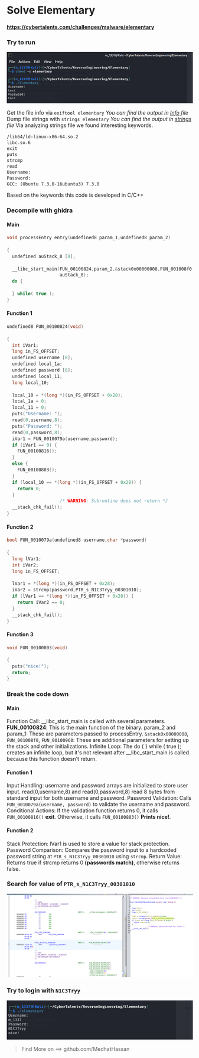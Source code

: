 # Solve Elementary
#### https://cybertalents.com/challenges/malware/elementary

### Try to run
![alt text](images/image.png)


Get the file info via `exiftool elementary`
*You can find the output in [Info](Info.txt) file* 
Dump file strings with `strings elementary`
*You can find the output in [strings](Strings.txt) file* 
Via analyzing strings file we found interesting keywords.
```
/lib64/ld-linux-x86-64.so.2
libc.so.6
exit
puts
strcmp
read
Username: 
Password:
GCC: (Ubuntu 7.3.0-16ubuntu3) 7.3.0
```
Based on the keywords this code is developed in C/C++

### Decompile with ghidra

#### Main 
```c
void processEntry entry(undefined8 param_1,undefined8 param_2)

{
  undefined auStack_8 [8];
  
  __libc_start_main(FUN_00100824,param_2,&stack0x00000008,FUN_001008f0,FUN_00100960,param_1,
                    auStack_8);
  do {
    
  } while( true );
}

```
#### Function 1
```c
undefined8 FUN_00100824(void)

{
  int iVar1;
  long in_FS_OFFSET;
  undefined username [8];
  undefined local_1a;
  undefined password [8];
  undefined local_11;
  long local_10;
  
  local_10 = *(long *)(in_FS_OFFSET + 0x28);
  local_1a = 0;
  local_11 = 0;
  puts("Username: ");
  read(0,username,8);
  puts("Password: ");
  read(0,password,8);
  iVar1 = FUN_0010079a(username,password);
  if (iVar1 == 0) {
    FUN_00100816();
  }
  else {
    FUN_00100803();
  }
  if (local_10 == *(long *)(in_FS_OFFSET + 0x28)) {
    return 0;
  }
                    /* WARNING: Subroutine does not return */
  __stack_chk_fail();
}
```

#### Function 2
```c
bool FUN_0010079a(undefined8 username,char *password)

{
  long lVar1;
  int iVar2;
  long in_FS_OFFSET;
  
  lVar1 = *(long *)(in_FS_OFFSET + 0x28);
  iVar2 = strcmp(password,PTR_s_N1C3Tryy_00301010);
  if (lVar1 == *(long *)(in_FS_OFFSET + 0x28)) {
    return iVar2 == 0;
  }
  __stack_chk_fail();
}
```
#### Function 3
```c
void FUN_00100803(void)

{
  puts("nice!");
  return;
}
```

### Break the code down 
#### Main
Function Call: __libc_start_main is called with several parameters.
**FUN_00100824**: This is the main function of the binary.
param_2 and param_1: These are parameters passed to processEntry.
`&stack0x00000008`, `FUN_001008f0`, `FUN_00100960`: These are additional parameters for setting up the stack and other initializations.
Infinite Loop: The do { } while ( true ); creates an infinite loop, but it's not relevant after __libc_start_main is called because this function doesn't return.

#### Function 1
Input Handling:
username and password arrays are initialized to store user input.
read(0,username,8) and read(0,password,8) read 8 bytes from standard input for both username and password.
Password Validation: Calls `FUN_0010079a(username, password)` to validate the username and password.
Conditional Actions:
If the validation function returns 0, it calls `FUN_00100816()` **exit**.
Otherwise, it calls `FUN_00100803()` **Prints nice!**.
#### Function 2
Stack Protection: lVar1 is used to store a value for stack protection.
Password Comparison:
Compares the password input to a hardcoded password string at `PTR_s_N1C3Tryy_00301010` using `strcmp`.
Return Value:
Returns true if strcmp returns 0 **(passwords match)**, otherwise returns false.


### Search for value of `PTR_s_N1C3Tryy_00301010`
![alt text](images/image-1.png)

### Try to login with `N1C3Tryy`
![alt text](images/image-2.png)


>Find More on ==> github.com/MedhatHassan 